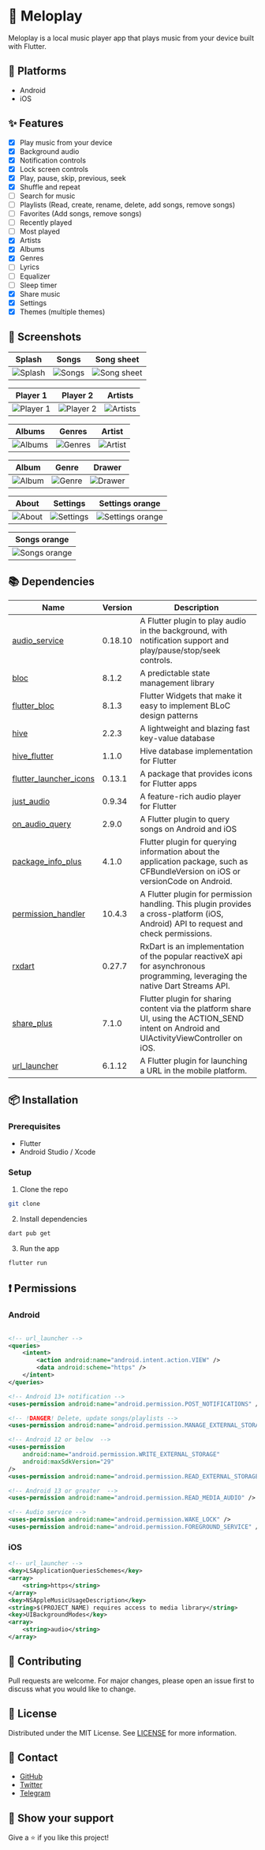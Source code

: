 # 🎵 Meloplay

Meloplay is a local music player app that plays music from your device built with Flutter.

## 📱 Platforms

-   Android
-   iOS

## ✨ Features

-   [x] Play music from your device
-   [x] Background audio
-   [x] Notification controls
-   [x] Lock screen controls
-   [x] Play, pause, skip, previous, seek
-   [x] Shuffle and repeat
-   [ ] Search for music
-   [ ] Playlists (Read, create, rename, delete, add songs, remove songs)
-   [ ] Favorites (Add songs, remove songs)
-   [ ] Recently played
-   [ ] Most played
-   [x] Artists
-   [x] Albums
-   [x] Genres
-   [ ] Lyrics
-   [ ] Equalizer
-   [ ] Sleep timer
-   [x] Share music
-   [x] Settings
-   [x] Themes (multiple themes)

## 📸 Screenshots

<!-- Variables -->

[splash]: screenshots/splash.jpg "Splash"
[songs]: screenshots/songs.jpg "Songs"
[song_sheet]: screenshots/song_sheet.jpg "Song sheet"
[player-1]: screenshots/player-1.jpg "Player 1"
[player-2]: screenshots/player-2.jpg "Player 2"
[artists]: screenshots/artists.jpg "Artists"
[albums]: screenshots/albums.jpg "Albums"
[genres]: screenshots/genres.jpg "Genres"
[artist]: screenshots/artist.jpg "Artist"
[album]: screenshots/album.jpg "Album"
[genre]: screenshots/genre.jpg "Genre"
[drawer]: screenshots/drawer.jpg "Drawer"
[about]: screenshots/about.jpg "About"
[settings]: screenshots/settings.jpg "Settings"
[settings_orange]: screenshots/settings_orange.jpg "Settings orange"
[songs_orange]: screenshots/songs_orange.jpg "Songs orange"

<!-- Table -->

|      Splash       |      Songs      |        Song sheet         |
| :---------------: | :-------------: | :-----------------------: |
| ![Splash][splash] | ![Songs][songs] | ![Song sheet][song_sheet] |

|       Player 1        |       Player 2        |       Artists       |
| :-------------------: | :-------------------: | :-----------------: |
| ![Player 1][player-1] | ![Player 2][player-2] | ![Artists][artists] |

|      Albums       |      Genres       |      Artist       |
| :---------------: | :---------------: | :---------------: |
| ![Albums][albums] | ![Genres][genres] | ![Artist][artist] |

|      Album      |      Genre      |      Drawer       |
| :-------------: | :-------------: | :---------------: |
| ![Album][album] | ![Genre][genre] | ![Drawer][drawer] |

|      About      |       Settings        |           Settings orange           |
| :-------------: | :-------------------: | :---------------------------------: |
| ![About][about] | ![Settings][settings] | ![Settings orange][settings_orange] |

|         Songs orange          |
| :---------------------------: |
| ![Songs orange][songs_orange] |

## 📚 Dependencies

| Name                                                                      | Version | Description                                                                                                                                |
| ------------------------------------------------------------------------- | ------- | ------------------------------------------------------------------------------------------------------------------------------------------ |
| [audio_service](https://pub.dev/packages/audio_service)                   | 0.18.10 | A Flutter plugin to play audio in the background, with notification support and play/pause/stop/seek controls.                             |
| [bloc](https://pub.dev/packages/bloc)                                     | 8.1.2   | A predictable state management library                                                                                                     |
| [flutter_bloc](https://pub.dev/packages/flutter_bloc)                     | 8.1.3   | Flutter Widgets that make it easy to implement BLoC design patterns                                                                        |
| [hive](https://pub.dev/packages/hive)                                     | 2.2.3   | A lightweight and blazing fast key-value database                                                                                          |
| [hive_flutter](https://pub.dev/packages/hive_flutter)                     | 1.1.0   | Hive database implementation for Flutter                                                                                                   |
| [flutter_launcher_icons](https://pub.dev/packages/flutter_launcher_icons) | 0.13.1  | A package that provides icons for Flutter apps                                                                                             |
| [just_audio](https://pub.dev/packages/just_audio)                         | 0.9.34  | A feature-rich audio player for Flutter                                                                                                    |
| [on_audio_query](https://pub.dev/packages/on_audio_query)                 | 2.9.0   | A Flutter plugin to query songs on Android and iOS                                                                                         |
| [package_info_plus](https://pub.dev/packages/package_info_plus)           | 4.1.0   | Flutter plugin for querying information about the application package, such as CFBundleVersion on iOS or versionCode on Android.           |
| [permission_handler](https://pub.dev/packages/permission_handler)         | 10.4.3  | A Flutter plugin for permission handling. This plugin provides a cross-platform (iOS, Android) API to request and check permissions.       |
| [rxdart](https://pub.dev/packages/rxdart)                                 | 0.27.7  | RxDart is an implementation of the popular reactiveX api for asynchronous programming, leveraging the native Dart Streams API.             |
| [share_plus](https://pub.dev/packages/share_plus)                         | 7.1.0   | Flutter plugin for sharing content via the platform share UI, using the ACTION_SEND intent on Android and UIActivityViewController on iOS. |
| [url_launcher](https://pub.dev/packages/url_launcher)                     | 6.1.12  | A Flutter plugin for launching a URL in the mobile platform.                                                                               |

## 📦 Installation

### Prerequisites

-   Flutter
-   Android Studio / Xcode

### Setup

1. Clone the repo

```sh
git clone
```

2. Install dependencies

```sh
dart pub get
```

3. Run the app

```sh
flutter run
```

## ❗ Permissions

### Android

```xml

<!-- url_launcher -->
<queries>
    <intent>
        <action android:name="android.intent.action.VIEW" />
        <data android:scheme="https" />
    </intent>
</queries>

<!-- Android 13+ notification -->
<uses-permission android:name="android.permission.POST_NOTIFICATIONS" />

<!-- !DANGER! Delete, update songs/playlists -->
<uses-permission android:name="android.permission.MANAGE_EXTERNAL_STORAGE" />

<!-- Android 12 or below  -->
<uses-permission
    android:name="android.permission.WRITE_EXTERNAL_STORAGE"
    android:maxSdkVersion="29"
/>
<uses-permission android:name="android.permission.READ_EXTERNAL_STORAGE" />

<!-- Android 13 or greater  -->
<uses-permission android:name="android.permission.READ_MEDIA_AUDIO" />

<!-- Audio service -->
<uses-permission android:name="android.permission.WAKE_LOCK" />
<uses-permission android:name="android.permission.FOREGROUND_SERVICE" />
```

### iOS

```xml
<!-- url_launcher -->
<key>LSApplicationQueriesSchemes</key>
<array>
    <string>https</string>
</array>
<key>NSAppleMusicUsageDescription</key>
<string>$(PROJECT_NAME) requires access to media library</string>
<key>UIBackgroundModes</key>
<array>
    <string>audio</string>
</array>

```

## 🤝 Contributing

Pull requests are welcome. For major changes, please open an issue first to discuss what you would like to change.

## 📝 License

Distributed under the MIT License. See [LICENSE](LICENSE) for more information.

## 📧 Contact

-   [GitHub](https://github.com/ShokhrukhbekYuldoshev)
-   [Twitter](https://twitter.com/ShokhrukhbekY)
-   [Telegram](https://t.me/fighttothedeath)

## 🌟 Show your support

Give a ⭐️ if you like this project!
